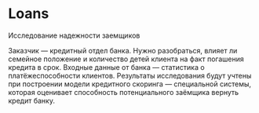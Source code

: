 # Loans
Исследование надежности заемщиков

Заказчик — кредитный отдел банка. Нужно разобраться, влияет ли семейное положение и количество детей клиента на факт погашения кредита в срок. Входные данные от банка — статистика о платёжеспособности клиентов.
Результаты исследования будут учтены при построении модели кредитного скоринга — специальной системы, которая оценивает способность потенциального заёмщика вернуть кредит банку.
